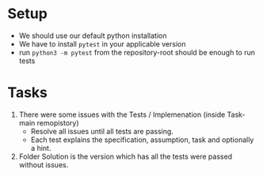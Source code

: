 # Setup

- We should use our default python installation
- We have to install `pytest` in your applicable version
- run `python3 -m pytest` from the repository-root should be enough to run tests

# Tasks

1. There were some issues with the Tests / Implemenation (inside Task-main remopistory)
   - Resolve all issues until all tests are passing.
   - Each test explains the specification, assumption, task and optionally a hint.
2. Folder Solution is the version which has all the tests were passed without issues.